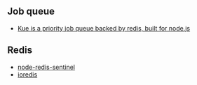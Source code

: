 Job queue
---
- [Kue is a priority job queue backed by redis, built for node.js](https://github.com/Automattic/kue)

Redis
---
- [node-redis-sentinel](https://github.com/ortoo/node-redis-sentinel)
- [ioredis](https://github.com/luin/ioredis)
